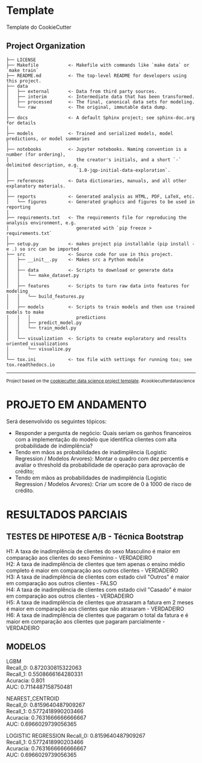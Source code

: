 Template
==============================

Template do CookieCutter

Project Organization
------------

    ├── LICENSE
    ├── Makefile           <- Makefile with commands like `make data` or `make train`
    ├── README.md          <- The top-level README for developers using this project.
    ├── data
    │   ├── external       <- Data from third party sources.
    │   ├── interim        <- Intermediate data that has been transformed.
    │   ├── processed      <- The final, canonical data sets for modeling.
    │   └── raw            <- The original, immutable data dump.
    │
    ├── docs               <- A default Sphinx project; see sphinx-doc.org for details
    │
    ├── models             <- Trained and serialized models, model predictions, or model summaries
    │
    ├── notebooks          <- Jupyter notebooks. Naming convention is a number (for ordering),
    │                         the creator's initials, and a short `-` delimited description, e.g.
    │                         `1.0-jqp-initial-data-exploration`.
    │
    ├── references         <- Data dictionaries, manuals, and all other explanatory materials.
    │
    ├── reports            <- Generated analysis as HTML, PDF, LaTeX, etc.
    │   └── figures        <- Generated graphics and figures to be used in reporting
    │
    ├── requirements.txt   <- The requirements file for reproducing the analysis environment, e.g.
    │                         generated with `pip freeze > requirements.txt`
    │
    ├── setup.py           <- makes project pip installable (pip install -e .) so src can be imported
    ├── src                <- Source code for use in this project.
    │   ├── __init__.py    <- Makes src a Python module
    │   │
    │   ├── data           <- Scripts to download or generate data
    │   │   └── make_dataset.py
    │   │
    │   ├── features       <- Scripts to turn raw data into features for modeling
    │   │   └── build_features.py
    │   │
    │   ├── models         <- Scripts to train models and then use trained models to make
    │   │   │                 predictions
    │   │   ├── predict_model.py
    │   │   └── train_model.py
    │   │
    │   └── visualization  <- Scripts to create exploratory and results oriented visualizations
    │       └── visualize.py
    │
    └── tox.ini            <- tox file with settings for running tox; see tox.readthedocs.io


--------

<p><small>Project based on the <a target="_blank" href="https://drivendata.github.io/cookiecutter-data-science/">cookiecutter data science project template</a>. #cookiecutterdatascience</small></p>


# PROJETO EM ANDAMENTO

Será desenvolvido os seguintes tópicos:

- Responder a pergunta de negócio: Quais seriam os ganhos financeiros com a implementação do modelo que identifica clientes com alta probabilidade de indimplência?
- Tendo em mãos as probabilidades de inadimplência (Logistic Regression / Modelos Arvores): Montar o quadro com dez percentis e avaliar o threshold da probabilidade de operação para aprovação de crédito;
- Tendo em mãos as probabilidades de inadimplência (Logistic Regression / Modelos Arvores): Criar um score de 0 á 1000 de risco de crédito.


# RESULTADOS PARCIAIS

## TESTES DE HIPOTESE A/B - Técnica Bootstrap


H1: A taxa de inadimplência de clientes do sexo Masculino é maior em comparação aos clientes do sexo Feminino - VERDADEIRO  
H2: A taxa de inadimplência de clientes que tem apenas o ensino médio completo é maior em comparação aos outros clientes - VERDADEIRO  
H3: A taxa de inadimplência de clientes com estado civil "Outros" é maior em comparação aos outros clientes - FALSO  
H4: A taxa de inadimplência de clientes com estado civil "Casado" é maior em comparação aos outros clientes - VERDADEIRO  
H5: A taxa de inadimplência de clientes que atrasaram a fatura em 2 meses é maior em comparação aos clientes que não atrasaram - VERDADEIRO  
H6: A taxa de inadimplência de clientes que pagaram o total da fatura e é maior em comparação aos clientes que pagaram parcialmente - VERDADEIRO  


## MODELOS

LGBM  
Recall_0: 0.872030815322063  
Recall_1: 0.5508666164280331  
Acuracia: 0.801  
AUC: 0.7114487158750481  

NEAREST_CENTROID  
Recall_0: 0.8159640487909267  
Recall_1: 0.5772418990203466  
Acuracia: 0.7631666666666667  
AUC: 0.6966029739056365  

LOGISTIC REGRESSION
Recall_0: 0.8159640487909267    
Recall_1: 0.5772418990203466    
Acuracia: 0.7631666666666667    
AUC: 0.6966029739056365    

